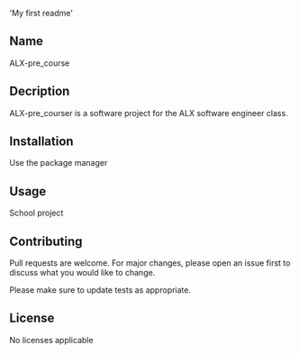 'My first readme' 
## Name
ALX-pre_course
## Decription
ALX-pre_courser is a software project for the ALX software engineer class.

## Installation

Use the package manager

## Usage
School project

## Contributing
Pull requests are welcome. For major changes, please open an issue first to discuss what you would like to change.

Please make sure to update tests as appropriate.

## License
No licenses applicable
